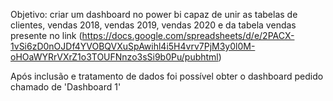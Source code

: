 Objetivo: criar um dashboard no power bi capaz de unir as tabelas de clientes, vendas 2018, vendas 2019, vendas 2020 e da tabela vendas presente no link (https://docs.google.com/spreadsheets/d/e/2PACX-1vSi6zD0nOJDf4YVOBQVXuSpAwihl4i5H4vrv7PjM3y0l0M-oHOaWYRrVXrZ1o3TOUFNnzo3sSi9b0Pu/pubhtml)

Após inclusão e tratamento de dados foi possível obter o dashboard pedido chamado de 'Dashboard 1'
